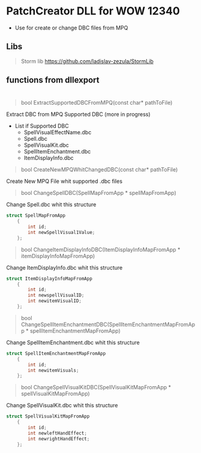 # PatchCreator DLL for WOW 12340
- Use for create or change DBC files from MPQ
## Libs
>Storm lib https://github.com/ladislav-zezula/StormLib
## functions from dllexport
#
>bool ExtractSupportedDBCFromMPQ(const char* pathToFile)

Extract DBC from MPQ Supported DBC (more in progress)

- List if Supported DBC
    - SpellVisualEffectName.dbc
    - Spell.dbc
    - SpellVisualKit.dbc
    - SpellItemEnchantment.dbc
    - ItemDisplayInfo.dbc

>bool CreateNewMPQWhitChangedDBC(const char* pathToFile)

Create New MPQ File whit supported .dbc files

>bool ChangeSpellDBC(SpellMapFromApp * spellMapFromApp)

Change Spell.dbc whit this structure
```cpp
struct SpellMapFromApp
    {
        int id;
        int newSpellVisual1Value;
    };
```

>bool ChangeItemDisplayInfoDBC(ItemDisplayInfoMapFromApp * itemDisplayInfoMapFromApp)


Change ItemDisplayInfo.dbc whit this structure
```cpp
struct ItemDisplayInfoMapFromApp
    {
        int id;
        int newspellVisualID;
        int newitemVisualID;
    };
```

> bool ChangeSpellItemEnchantmentDBC(SpellItemEnchantmentMapFromApp * spellItemEnchantmentMapFromApp)

Change SpellItemEnchantment.dbc whit this structure
```cpp
struct SpellItemEnchantmentMapFromApp 
    {
        int id;
        int newitemVisuals;
    };
```

>bool ChangeSpellVisualKitDBC(SpellVisualKitMapFromApp * spellVisualKitMapFromApp)


Change SpellVisualKit.dbc whit this structure
```cpp
struct SpellVisualKitMapFromApp
    {
        int id;
        int newleftHandEffect;
        int newrightHandEffect;
    };
```
